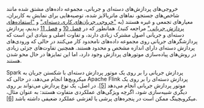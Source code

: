 خروجی‌های پردازش‌های دسته‌ای و جریانی، مجموعه داده‌های مشتق شده مانند شاخص‌های جستجو، نماهای ماتریالایز شده، توصیه‌هایی برای نمایش به کاربران، معیارهای تجمعی و غیره هستند (به ["خروجی جریان‌های کاری دسته‌ای"](ch10.html#sec_batch_output) و ["استفاده‌های پردازش جریانی"](ch11.html#sec_stream_uses) مراجعه کنید). همانطور که در [فصل 10](ch10.html#ch_batch) و [فصل 11](ch11.html#ch_stream) دیدیم، پردازش دسته‌ای و جریانی اصول مشترک زیادی دارند، و تفاوت اصلی و بنیادی این است که پردازشگرهای جریانی روی مجموعه داده‌های نامحدود کار می‌کنند در حالی که ورودی‌های پردازش دسته‌ای دارای اندازه مشخص و محدود هستند. همچنین تفاوت‌های جزئی زیادی در روش‌های پیاده‌سازی موتورهای پردازش وجود دارد، اما این تمایزها در حال محو شدن هستند.

Spark پردازش جریانی را بر روی یک موتور پردازش دسته‌ای با شکستن جریان به میکروبچ‌ها انجام می‌دهد، در حالی که Apache Flink پردازش دسته‌ای را بر روی یک موتور پردازش جریانی انجام می‌دهد [[5](ch12.html#Tzoumas2015tn)]. در اصل، یک نوع پردازش می‌تواند بر روی دیگری شبیه‌سازی شود، اگرچه ویژگی‌های عملکردی متفاوت هستند: به عنوان مثال، میکروبچینگ ممکن است در پنجره‌های پرشی یا لغزشی عملکرد ضعیفی داشته باشد [[6](ch12.html#Kim2016uw)].